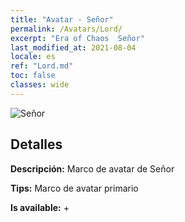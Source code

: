 ```yaml
---
title: "Avatar - Señor"
permalink: /Avatars/Lord/
excerpt: "Era of Chaos  Señor"
last_modified_at: 2021-08-04
locale: es
ref: "Lord.md"
toc: false
classes: wide
---
```

 ![Señor](/images/a/bg_head_mainView.png)

## Detalles

 **Descripción:** Marco de avatar de Señor 

 **Tips:** Marco de avatar primario 

 **Is available:**  + 

